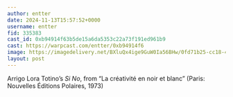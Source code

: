 ```yaml
---
author: entter
date: 2024-11-13T15:57:52+0000
username: entter
fid: 335383
cast_id: 0xb94914f63b5de15a6da5353c22a73f191ed961b9
cast: https://warpcast.com/entter/0xb94914f6
image: https://imagedelivery.net/BXluQx4ige9GuW0Ia56BHw/0fd71b25-cc18-4bce-ce24-6bc35af84e00/original
layout: post
---
```

Arrigo Lora Totino’s *Si No*, from “La créativité en noir et blanc” (Paris: Nouvelles Éditions Polaires, 1973)  

<img src='https://imagedelivery.net/BXluQx4ige9GuW0Ia56BHw/0fd71b25-cc18-4bce-ce24-6bc35af84e00/original' alt='' referrerpolicy='no-referrer'/>